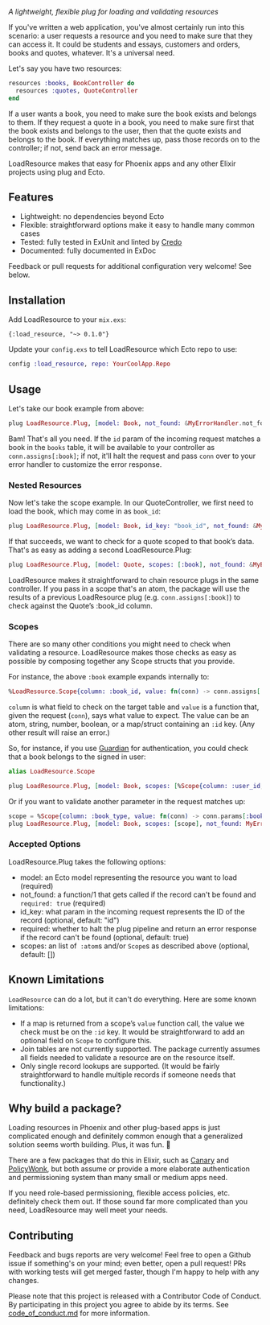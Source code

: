 _A lightweight, flexible plug for loading and validating resources_

If you've written a web application, you've almost certainly run into this scenario: a user requests a resource and you need to make sure that they can access it. It could be students and essays, customers and orders, books and quotes, whatever. It's a universal need.

Let's say you have two resources:

```elixir
resources :books, BookController do
  resources :quotes, QuoteController
end
```

If a user wants a book, you need to make sure the book exists and belongs to them. If they request a quote in a book, you need to make sure first that the book exists and belongs to the user, then that the quote exists and belongs to the book. If everything matches up, pass those records on to the controller; if not, send back an error message.

LoadResource makes that easy for Phoenix apps and any other Elixir projects using plug and Ecto.

## Features

* Lightweight: no dependencies beyond Ecto
* Flexible: straightforward options make it easy to handle many common cases
* Tested: fully tested in ExUnit and linted by [Credo](https://github.com/rrrene/credo)
* Documented: fully documented in ExDoc

Feedback or pull requests for additional configuration very welcome! See below.

## Installation

Add LoadResource to your `mix.exs`:

```
{:load_resource, "~> 0.1.0"}

```

Update your `config.exs` to tell LoadResource which Ecto repo to use:

```elixir
config :load_resource, repo: YourCoolApp.Repo
```

## Usage

Let's take our book example from above:

```elixir
plug LoadResource.Plug, [model: Book, not_found: &MyErrorHandler.not_found/1]
```

Bam! That's all you need. If the `id` param of the incoming request matches a book in the `books` table, it will be available to your controller as `conn.assigns[:book]`; if not, it'll halt the request and pass `conn` over to your error handler to customize the error response.

### Nested Resources

Now let's take the scope example. In our QuoteController, we first need to load the book, which may come in as `book_id`:

```elixir
plug LoadResource.Plug, [model: Book, id_key: "book_id", not_found: &MyErrorHandler.not_found/1]
```

If that succeeds, we want to check for a quote scoped to that book’s data. That's as easy as adding a second LoadResource.Plug:

```elixir
plug LoadResource.Plug, [model: Quote, scopes: [:book], not_found: &MyErrorHandler.not_found/1]
```

LoadResource makes it straightforward to chain resource plugs in the same controller. If you pass in a scope that's an atom, the package will use the results of a previous LoadResource plug (e.g. `conn.assigns[:book]`) to check against the Quote’s :book_id column.

### Scopes

There are so many other conditions you might need to check when validating a resource. LoadResource makes those checks as easy as possible by composing together any Scope structs that you provide.

For instance, the above `:book` example expands internally to:

```elixir
%LoadResource.Scope{column: :book_id, value: fn(conn) -> conn.assigns[:book] end}
```

`column` is what field to check on the target table and `value` is a function that, given the request (`conn`), says what value to expect. The value can be an atom, string, number, boolean, or a map/struct containing an `:id` key. (Any other result will raise an error.)

So, for instance, if you use [Guardian](https://github.com/ueberauth/guardian) for authentication, you could check that a book belongs to the signed in user:

```elixir
alias LoadResource.Scope

plug LoadResource.Plug, [model: Book, scopes: [%Scope{column: :user_id, value: &Guardian.Plug.current/resource/1}], not_found: &MyErrorHandler.not_found/1]
```

Or if you want to validate another parameter in the request matches up:

```elixir
scope = %Scope{column: :book_type, value: fn(conn) -> conn.params[:book_type] end}]
plug LoadResource.Plug, [model: Book, scopes: [scope], not_found: MyErrorHandler.not_found/1]
```

### Accepted Options

LoadResource.Plug takes the following options:

* model: an Ecto model representing the resource you want to load (required)
* not_found: a function/1 that gets called if the record can't be found and `required: true` (required)
* id_key: what param in the incoming request represents the ID of the record (optional, default: "id")
* required: whether to halt the plug pipeline and return an error response if the record can't be found (optional, default: true)
* scopes: an list of` :atom`s and/or `Scope`s as described above (optional, default: [])

## Known Limitations

`LoadResource` can do a lot, but it can't do everything. Here are some known limitations:

* If a map is returned from a scope’s `value` function call, the value we check must be on the `:id` key. It would be straightforward to add an optional field on `Scope` to configure this.
* Join tables are not currently supported. The package currently assumes all fields needed to validate a resource are on the resource itself.
* Only single record lookups are supported. (It would be fairly straightforward to handle multiple records if someone needs that functionality.)

## Why build a package?

Loading resources in Phoenix and other plug-based apps is just complicated enough and definitely common enough that a generalized solution seems worth building. Plus, it was fun. 🤗

There are a few packages that do this in Elixir, such as [Canary](https://hex.pm/packages/canary) and [PolicyWonk](https://hex.pm/packages/policy_wonk), but both assume or provide a more elaborate authentication and permissioning system than many small or medium apps need.

If you need role-based permissioning, flexible access policies, etc. definitely check them out. If those sound far more complicated than you need, LoadResource may well meet your needs.

## Contributing

Feedback and bugs reports are very welcome! Feel free to open a Github issue if something's on your mind; even better, open a pull request! PRs with working tests will get merged faster, though I'm happy to help with any changes.

Please note that this project is released with a Contributor Code of Conduct. By participating in
this project you agree to abide by its terms. See
[code_of_conduct.md](https://github.com/arsduo/load_resource/blob/master/CODE_OF_CONDUCT.md) for more information.
